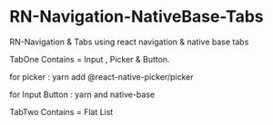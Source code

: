 # RN-Navigation-NativeBase-Tabs
RN-Navigation &amp; Tabs using react navigation &amp; native base tabs

TabOne Contains = Input , Picker & Button.

for picker : yarn add @react-native-picker/picker

for Input Button : yarn and native-base


TabTwo Contains = Flat List
